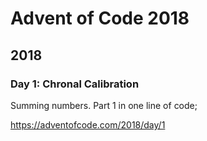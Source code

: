 # Advent of Code 2018

## 2018

### Day 1: Chronal Calibration

Summing numbers. Part 1 in one line of code;

https://adventofcode.com/2018/day/1
